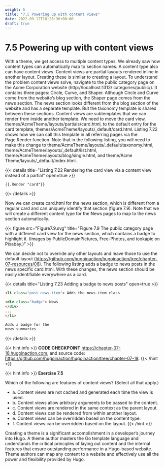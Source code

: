 ```yaml
---
weight: 5
title: "7.5 Powering up with content views"
date: 2022-09-12T18:26:30+08:00
draft: true
---
```


# 7.5 Powering up with content views

With a theme, we get access to multiple content types. We already saw how content types can automatically map to section names. A content type also can have content views. Content views are partial layouts rendered inline in another layout. Creating these is similar to creating a layout. To understand the problem content views solve, navigate to the public category page on the Acme Corporation website (http://localhost:1313/ categories/public/). It contains three pages: Circle, Curve, and Shaper. Although Circle and Curve come from the website’s blog section, the Shaper page comes from the news section. The news section looks different from the blog section of the website and has a separate template. But the taxonomy template is shared between these sections. Content views are subtemplates that we can render from inside another template. We need to move the card view, themes/AcmeTheme/layouts/partials/card.html, to the default entry for the card template, themes/AcmeTheme/layouts/_default/card.html. Listing 7.22 shows how we can call this template in all referring pages via the Page.Render function. Note that in the following listing, you will need to make this change to theme/AcmeTheme/layouts/_default/taxonomy.html, theme/AcmeTheme/layouts/_default/list.html,  theme/AcmeTheme/layouts/blog/single.html,  and  theme/Acme Theme/layouts/_default/index.html.

{{< details title="Listing 7.22  Rendering the card view via a content view instead of a partial" open=true >}}
```
{{.Render "card"}}
```
{{< /details >}}

Now we can create card.html for the news section, which is different from a regular card and can uniquely identify that section (figure 7.9). Note that we will create a different content type for the News pages to map to the news section automatically.

{{< figure src="Figure7.9.svg" title="Figure 7.9 The public category page with a different card view for the news section, which contains a badge to highlight it. (Images by PublicDomainPictures, Free-Photos, and tookapic on Pixabay.)" >}}

We can decide not to override any other layouts and leave those to use the default layout (https://github.com/hugoinaction/hugoinaction/tree/chapter-07-resources/08).  The following listing adds a badge to news posts in the news specific card.html. With these changes, the news section should be easily identifiable everywhere as a card.

{{< details title="Listing 7.23  Adding a badge to news posts" open=true >}}
```html
<li class="post news-item">	Adds the news-item class

<div class="badge"> News
</div>
...
</li>

Adds a badge for the
news summaries
```
{{< /details >}}

{{< hint info >}}
**CODE CHECKPOINT**    https://chapter-07-18.hugoinaction.com, and source code: https://github.com/hugoinaction/hugoinaction/tree/chapter-07-18.
{{< /hint >}}

{{< hint info >}}
**Exercise 7.5**

Which of the following are features of content views? (Select all that apply.)
- a. Content views are not cached and generated each time the view is used.
- b. Content views allow arbitrary arguments to be passed to the content.
- c. Content views are rendered in the same context as the parent layout.
- d. Content views can be rendered from within another layout.
- e. Content views can be overridden based on the content type.
- f. Content views can be overridden based on the layout.
{{< /hint >}}

Creating a theme is a significant accomplishment in a developer’s journey into Hugo. A theme author masters the Go template language and understands the critical principles of laying out content and the internal features that ensure outstanding performance in a Hugo-based website. Theme authors can map any content to a website and effectively use all the power and flexibility provided by Hugo.